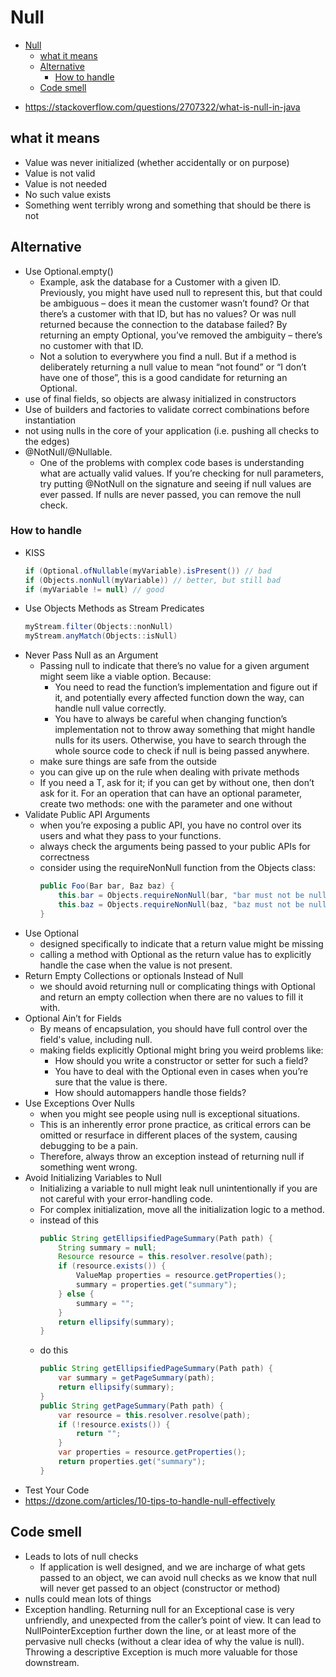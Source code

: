 # Null

<!-- TOC depthFrom:1 depthTo:6 withLinks:1 updateOnSave:1 orderedList:0 -->

- [Null](#null)
	- [what it means](#what-it-means)
	- [Alternative](#alternative)
		- [How to handle](#how-to-handle)
	- [Code smell](#code-smell)

<!-- /TOC -->

- https://stackoverflow.com/questions/2707322/what-is-null-in-java

## what it means

- Value was never initialized (whether accidentally or on purpose)
- Value is not valid
- Value is not needed
- No such value exists
- Something went terribly wrong and something that should be there is not

## Alternative

- Use Optional.empty()
  - Example, ask the database for a Customer with a given ID. Previously, you might have used null to represent this, but that could be ambiguous – does it mean the customer wasn’t found? Or that there’s a customer with that ID, but has no values? Or was null returned because the connection to the database failed? By returning an empty Optional, you’ve removed the ambiguity – there’s no customer with that ID.
  - Not a solution to everywhere you find a null.  But if a method is deliberately returning a null value to mean “not found” or “I don’t have one of those”, this is a good candidate for returning an Optional.
- use of final fields, so objects are alwasy initialized in constructors
- Use of builders and factories to validate correct combinations before instantiation
- not using nulls in the core of your application (i.e. pushing all checks to the edges)
- @NotNull/@Nullable.
  - One of the problems with complex code bases is understanding what are actually valid values. If you’re checking for null parameters, try putting @NotNull on the signature and seeing if null values are ever passed.  If nulls are never passed, you can remove the null check.

### How to handle

- KISS
  ```java
  if (Optional.ofNullable(myVariable).isPresent()) // bad
  if (Objects.nonNull(myVariable)) // better, but still bad
  if (myVariable != null) // good
  ```
- Use Objects Methods as Stream Predicates
  ```java
  myStream.filter(Objects::nonNull)
  myStream.anyMatch(Objects::isNull)
  ```
- Never Pass Null as an Argument
  - Passing null to indicate that there’s no value for a given argument might seem like a viable option. Because:
    - You need to read the function’s implementation and figure out if it, and potentially every affected function down the way, can handle null value correctly.
    - You have to always be careful when changing function’s implementation not to throw away something that might handle nulls for its users. Otherwise, you have to search through the whole source code to check if null is being passed anywhere.
  -  make sure things are safe from the outside
    - you can give up on the rule when dealing with private methods
	- If you need a T, ask for it; if you can get by without one, then don’t ask for it. For an operation that can have an optional parameter, create two methods: one with the parameter and one without
- Validate Public API Arguments
  - when you’re exposing a public API, you have no control over its users and what they pass to your functions.
  - always check the arguments being passed to your public APIs for correctness
  - consider using the requireNonNull function from the Objects class:
    ```java
    public Foo(Bar bar, Baz baz) {
        this.bar = Objects.requireNonNull(bar, "bar must not be null");
        this.baz = Objects.requireNonNull(baz, "baz must not be null");
    }
    ```
- Use Optional
  - designed specifically to indicate that a return value might be missing
  - calling a method with Optional as the return value has to explicitly handle the case when the value is not present.
- Return Empty Collections or optionals Instead of Null
  - we should avoid returning null or complicating things with Optional and return an empty collection when there are no values to fill it with.
- Optional Ain’t for Fields
  - By means of encapsulation, you should have full control over the field's value, including null.
  - making fields explicitly Optional might bring you weird problems like:
    - How should you write a constructor or setter for such a field?
    - You have to deal with the Optional even in cases when you’re sure that the value is there.
    - How should automappers handle those fields?
- Use Exceptions Over Nulls
  - when you might see people using null is exceptional situations.
  - This is an inherently error prone practice, as critical errors can be omitted or resurface in different places of the system, causing debugging to be a pain.
  - Therefore, always throw an exception instead of returning null if something went wrong.
- Avoid Initializing Variables to Null
	- Initializing a variable to null might leak null unintentionally if you are not careful with your error-handling code.
	- For complex initialization, move all the initialization logic to a method.
	- instead of this
		```java
		public String getEllipsifiedPageSummary(Path path) {
			String summary = null;
			Resource resource = this.resolver.resolve(path);
			if (resource.exists()) {
				ValueMap properties = resource.getProperties();
				summary = properties.get("summary");
			} else {
				summary = "";
			}
			return ellipsify(summary);
		}
		```
	- do this
		```java
		public String getEllipsifiedPageSummary(Path path) {
			var summary = getPageSummary(path);
			return ellipsify(summary);
		}
		public String getPageSummary(Path path) {
			var resource = this.resolver.resolve(path);
			if (!resource.exists()) {
				return "";
			}
			var properties = resource.getProperties();
			return properties.get("summary");
		}
		```
- Test Your Code
- https://dzone.com/articles/10-tips-to-handle-null-effectively

## Code smell

- Leads to lots of null checks
  - If application is well designed, and we are incharge  of what gets passed to an object, we can avoid null checks as we know that null will never get passed to an object (constructor or method)
- nulls could mean lots of things
- Exception handling. Returning null for an Exceptional case is very unfriendly, and unexpected from the caller’s point of view.  It can lead to NullPointerException further down the line, or at least more of the pervasive null checks (without a clear idea of why the value is null).  Throwing a descriptive Exception is much more valuable for those downstream.

